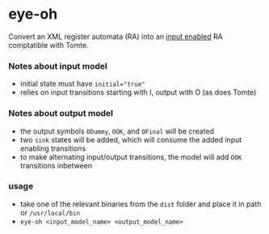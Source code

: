 # eye-oh

Convert an XML register automata (RA) into an [input enabled](https://en.wikipedia.org/wiki/Input/output_automaton) RA comptatible with Tomte.

### Notes about input model

- initial state must have `initial="true"`
- relies on input transitions starting with I, output with O (as does Tomte)

### Notes about output model

- the output symbols `ODummy`, `OOK`, and `OFinal` will be created
- two `sink` states will be added, which will consume the added input enabling transitions
- to make alternating input/output transitions, the model will add `OOK` transitions inbetween

### usage

- take one of the relevant binaries from the `dist` folder and place it in path or `/usr/local/bin`
- `eye-oh <input_model_name> <output_model_name>`
